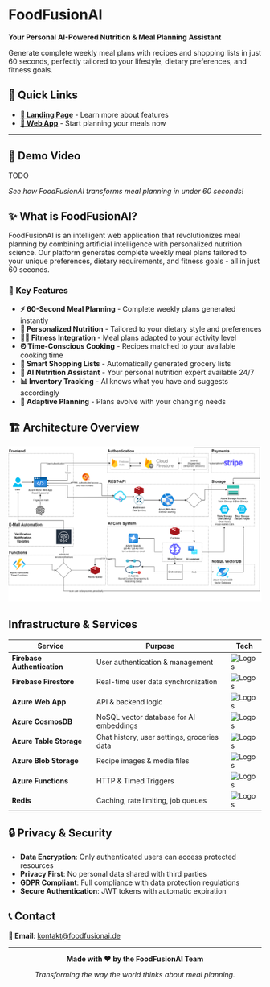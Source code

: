# FoodFusionAI

**Your Personal AI-Powered Nutrition & Meal Planning Assistant**

Generate complete weekly meal plans with recipes and shopping lists in just 60 seconds, perfectly tailored to your lifestyle, dietary preferences, and fitness goals.


## 🚀 Quick Links

- **[🎯 Landing Page](https:/foodfusionai.de)** - Learn more about features
- **[📱 Web App](https:/app.foodfusionai.de)** - Start planning your meals now

---

## 🎥 Demo Video

TODO

*See how FoodFusionAI transforms meal planning in under 60 seconds!*


## ✨ What is FoodFusionAI?

FoodFusionAI is an intelligent web application that revolutionizes meal planning by combining artificial intelligence with personalized nutrition science. Our platform generates complete weekly meal plans tailored to your unique preferences, dietary requirements, and fitness goals - all in just 60 seconds.

### 🎯 Key Features

- **⚡ 60-Second Meal Planning** - Complete weekly plans generated instantly
- **🥗 Personalized Nutrition** - Tailored to your dietary style and preferences
- **🏃‍♂️ Fitness Integration** - Meal plans adapted to your activity level
- **⏰ Time-Conscious Cooking** - Recipes matched to your available cooking time
- **🛒 Smart Shopping Lists** - Automatically generated grocery lists
- **🤖 AI Nutrition Assistant** - Your personal nutrition expert available 24/7
- **📊 Inventory Tracking** - AI knows what you have and suggests accordingly
- **🔄 Adaptive Planning** - Plans evolve with your changing needs


## 🏗️ Architecture Overview
![Architecture](./assets/architecture.drawio.png)


## Infrastructure & Services
| Service | Purpose | Tech |
| ----------- | ----------- | ----------- |
| **Firebase Authentication** | User authentication & management | ![Logos](https://skillicons.dev/icons?i=firebase) |
| **Firebase Firestore** | Real-time user data synchronization | ![Logos](https://skillicons.dev/icons?i=firebase) |
| **Azure Web App** | API & backend logic | ![Logos](https://skillicons.dev/icons?i=azure) |
| **Azure CosmosDB** | NoSQL vector database for AI embeddings | ![Logos](https://skillicons.dev/icons?i=azure) |
| **Azure Table Storage** | Chat history, user settings, groceries data | ![Logos](https://skillicons.dev/icons?i=azure) |
| **Azure Blob Storage** | Recipe images & media files | ![Logos](https://skillicons.dev/icons?i=azure) |
| **Azure Functions** | HTTP & Timed Triggers | ![Logos](https://skillicons.dev/icons?i=azure) |
| **Redis** | Caching, rate limiting, job queues | ![Logos](https://skillicons.dev/icons?i=redis) |


## 🔒 Privacy & Security

- **Data Encryption**: Only authenticated users can access protected resources
- **Privacy First**: No personal data shared with third parties
- **GDPR Compliant**: Full compliance with data protection regulations
- **Secure Authentication**: JWT tokens with automatic expiration


## 📞 Contact

**📧 Email**: kontakt@foodfusionai.de

---

<div align="center">

**Made with ❤️ by the FoodFusionAI Team**

*Transforming the way the world thinks about meal planning.*

</div>
